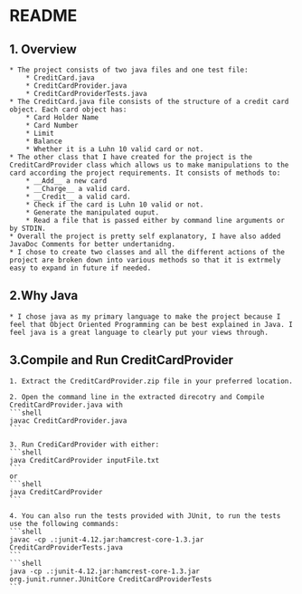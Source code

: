 # README

## 1. Overview

    * The project consists of two java files and one test file:
        * CreditCard.java
        * CreditCardProvider.java
        * CreditCardProviderTests.java
    * The CreditCard.java file consists of the structure of a credit card object. Each card object has:
        * Card Holder Name
        * Card Number
        * Limit
        * Balance
        * Whether it is a Luhn 10 valid card or not.
    * The other class that I have created for the project is the CreditCardProvider class which allows us to make manipulations to the card according the project requirements. It consists of methods to:
        * __Add__ a new card
        * __Charge__ a valid card.
        * __Credit__ a valid card.
        * Check if the card is Luhn 10 valid or not.
        * Generate the manipulated ouput.
        * Read a file that is passed either by command line arguments or by STDIN.
    * Overall the project is pretty self explanatory, I have also added JavaDoc Comments for better undertanidng.
    * I chose to create two classes and all the different actions of the project are broken down into various methods so that it is extrmely easy to expand in future if needed.

## 2.Why Java

    * I chose java as my primary language to make the project because I feel that Object Oriented Programming can be best explained in Java. I feel java is a great language to clearly put your views through.

## 3.Compile and Run CreditCardProvider

    1. Extract the CreditCardProvider.zip file in your preferred location.

    2. Open the command line in the extracted direcotry and Compile CreditCardProvider.java with
    ```shell
    javac CreditCardProvider.java
    ```

    3. Run CrediCardProvider with either:
    ```shell
    java CreditCardProvider inputFile.txt
    ```
    or
    ```shell
    java CreditCardProvider
    ```

    4. You can also run the tests provided with JUnit, to run the tests use the following commands:
    ```shell
    javac -cp .:junit-4.12.jar:hamcrest-core-1.3.jar CreditCardProviderTests.java
    ```
    ```shell
    java -cp .:junit-4.12.jar:hamcrest-core-1.3.jar org.junit.runner.JUnitCore CreditCardProviderTests
    ```